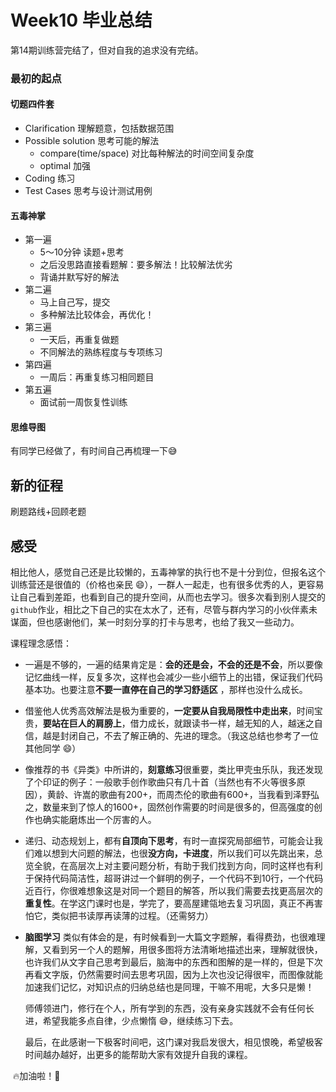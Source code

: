 # Week10 毕业总结

第14期训练营完结了，但对自我的追求没有完结。

### 最初的起点

#### 切题四件套

- Clarification 理解题意，包括数据范围
- Possible solution 思考可能的解法
  - compare(time/space) 对比每种解法的时间空间复杂度
  - optimal 加强
- Coding 练习
- Test Cases 思考与设计测试用例

#### 五毒神掌

- 第一遍
  - 5～10分钟  读题+思考
  - 之后没思路直接看题解：要多解法！比较解法优劣
  - 背诵并默写好的解法
- 第二遍
  - 马上自己写，提交
  - 多种解法比较体会，再优化！
- 第三遍
  - 一天后，再重复做题
  - 不同解法的熟练程度与专项练习
- 第四遍
  - 一周后：再重复练习相同题目
- 第五遍
  - 面试前一周恢复性训练



#### 思维导图

有同学已经做了，有时间自己再梳理一下:sweat_smile:

## 新的征程

刷题路线+回顾老题

## 感受

​		相比他人，感觉自己还是比较懒的，五毒神掌的执行也不是十分到位，但报名这个训练营还是很值的（价格也亲民 :smile:），一群人一起走，也有很多优秀的人，更容易让自己看到差距，也看到自己的提升空间，从而也去学习。很多次看到别人提交的`github`作业，相比之下自己的实在太水了，还有，尽管与群内学习的小伙伴素未谋面，但也感谢他们，某一时刻分享的打卡与思考，也给了我又一些动力。

课程理念感悟：

- 一遍是不够的，一遍的结果肯定是：**会的还是会，不会的还是不会**，所以要像记忆曲线一样，反复多次，这样也会减少一些小细节上的出错，保证我们代码基本功。也要注意**不要一直停在自己的学习舒适区** ，那样也没什么成长。

- 借鉴他人优秀高效解法是极为重要的，**一定要从自我局限性中走出来**，时间宝贵，**要站在巨人的肩膀上**，借力成长，就跟读书一样，越无知的人，越迷之自信，越是封闭自己，不去了解正确的、先进的理念。（我这总结也参考了一位其他同学 :smile:）

- 像推荐的书《异类》中所讲的，**刻意练习**很重要，类比甲壳虫乐队，我还发现了个印证的例子：一般歌手创作歌曲只有几十首（当然也有不火等很多原因），黄龄、许嵩的歌曲有200+，而周杰伦的歌曲有600+，当我看到泽野弘之，数量来到了惊人的1600+，固然创作需要的时间是很多的，但高强度的创作也确实能磨炼出一个厉害的人。

- 递归、动态规划上，都有**自顶向下思考**，有时一直探究局部细节，可能会让我们难以想到大问题的解法，也很**没方向，卡进度**，所以我们可以先跳出来，总览全貌，在高层次上对主要问题分析，有助于我们找到方向，同时这样也有利于保持代码简洁性，超哥讲过一个鲜明的例子，一个代码不到10行，一个代码近百行，你很难想象这是对同一个题目的解答，所以我们需要去找更高层次的**重复性**。在学这门课时也是，学完了，要高屋建瓴地去复习巩固，真正不再害怕它，类似把书读厚再读薄的过程。（还需努力）

- **脑图学习**  类似有体会的是，有时候看到一大篇文字题解，看得费劲，也很难理解，又看到另一个人的题解，用很多图将方法清晰地描述出来，理解就很快，也许我们从文字自己思考到最后，脑海中的东西和图解的是一样的，但是下次再看文字版，仍然需要时间去思考巩固，因为上次也没记得很牢，而图像就能加速我们记忆，对知识点的归纳总结也是同理，干嘛不用呢，大多只是懒！

  
  
  师傅领进门，修行在个人，所有学到的东西，没有亲身实践就不会有任何长进，希望我能多点自律，少点懒惰  :sweat_smile:，继续练习下去。
  
  最后，在此感谢一下极客时间吧，这门课对我启发很大，相见恨晚，希望极客时间越办越好，出更多的能帮助大家有效提升自我的课程。

​		:fire:加油啦！:eyes: 